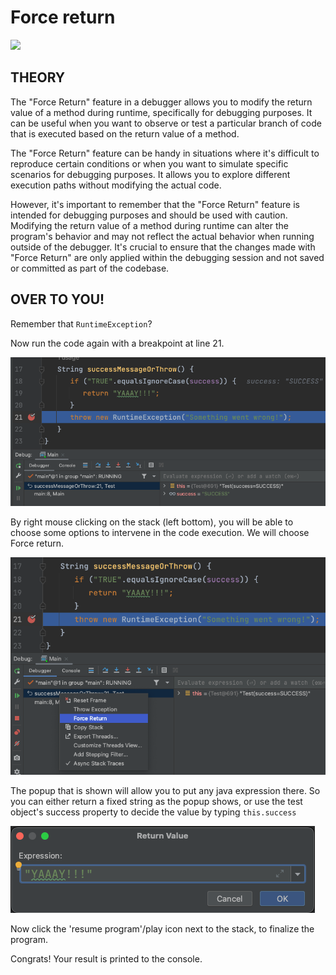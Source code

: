 # Force return
![](https://badgen.net/badge/level/basic/green?icon=awesome)

## THEORY

The "Force Return" feature in a debugger allows you to modify the return value of a method during runtime, specifically for debugging purposes. 
It can be useful when you want to observe or test a particular branch of code that is executed based on the return value of a method.

The "Force Return" feature can be handy in situations where it's difficult to reproduce certain conditions or when you want to simulate specific scenarios for debugging purposes. It allows you to explore different execution paths without modifying the actual code.

However, it's important to remember that the "Force Return" feature is intended for debugging purposes and should be used with caution. Modifying the return value of a method during runtime can alter the program's behavior and may not reflect the actual behavior when running outside of the debugger. It's crucial to ensure that the changes made with "Force Return" are only applied within the debugging session and not saved or committed as part of the codebase.

## OVER TO YOU!

Remember that `RuntimeException`?  

Now run the code again with a breakpoint at line 21.

![Debug session 1](../../../images/debug_1.png)

By right mouse clicking on the stack (left bottom), you will be able to choose some options to intervene in the code execution.
We will choose Force return.

![Debug session 2](../../../images/force_return.png)

The popup that is shown will allow you to put any java expression there. 
So you can either return a fixed string as the popup shows, or use the test object's success property to decide the value by typing `this.success` 

![Debug session 3](../../../images/force_return_popup.png)

Now click the 'resume program'/play icon next to the stack, to finalize the program. 

Congrats! Your result is printed to the console. 

